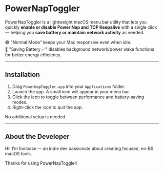 PowerNapToggler
===============

PowerNapToggler is a lightweight macOS menu bar utility that lets you quickly **enable or disable Power Nap and TCP Keepalive** with a single click — helping you **save battery or maintain network activity** as needed.

🟢 "Normal Mode" keeps your Mac responsive even when idle.  
🔴 "Saving Battery ✅" disables background network/power wake functions for better energy efficiency.

---

Installation
------------

1. Drag `PowerNapToggler.app` into your `Applications` folder.
2. Launch the app. A small icon will appear in your menu bar.
3. Click the icon to toggle between performance and battery-saving modes.
4. Right-click the icon to quit the app.

No additional setup is needed.

---

About the Developer
-------------------

Hi! I’m foolbase — an indie dev passionate about creating focused, no-BS macOS tools.

Thanks for using PowerNapToggler!
